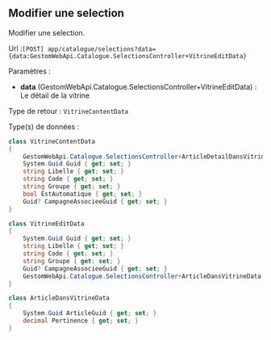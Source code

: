 ## <span id='modifsimple'>Modifier une selection</span>

Modifier une selection.

Url :`[POST] app/catalogue/selections?data={data:GestomWebApi.Catalogue.SelectionsController+VitrineEditData}`

Paramètres : 

- **data** (GestomWebApi.Catalogue.SelectionsController+VitrineEditData) : Le détail de la vitrine

Type de retour : `VitrineContentData`

Type(s) de données :

```csharp
class VitrineContentData
{
	GestomWebApi.Catalogue.SelectionsController+ArticleDetailDansVitrineData[] Articles { get; set; }
	System.Guid Guid { get; set; }
	string Libelle { get; set; }
	string Code { get; set; }
	string Groupe { get; set; }
	bool EstAutomatique { get; set; }
	Guid? CampagneAssocieeGuid { get; set; }
}

class VitrineEditData
{
	System.Guid Guid { get; set; }
	string Libelle { get; set; }
	string Code { get; set; }
	string Groupe { get; set; }
	Guid? CampagneAssocieeGuid { get; set; }
	GestomWebApi.Catalogue.SelectionsController+ArticleDansVitrineData[] Articles { get; set; }
}

class ArticleDansVitrineData
{
	System.Guid ArticleGuid { get; set; }
	decimal Pertinence { get; set; }
}

```
